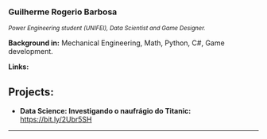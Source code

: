 
### Guilherme Rogerio Barbosa
<sub>*Power Engineering student (UNIFEI), Data Scientist and Game Designer.*</sub>

**Background in:** Mechanical Engineering, Math, Python, C#, Game development.

**Links:**

## Projects:

* **Data Science: Investigando o naufrágio do Titanic:** https://bit.ly/2Ubr5SH

---
